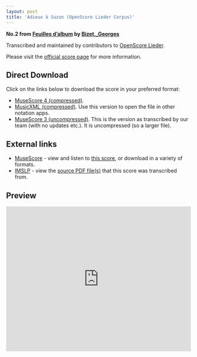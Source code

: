 ```yaml
---
layout: post
title: 'Adieux à Suzon (OpenScore Lieder Corpus)'
---
```


__No.2 from [Feuilles d’album](https://fourscoreandmore.org/openscore/lieder/Bizet,_Georges/Feuilles_d’album/) by [Bizet,_Georges](https://fourscoreandmore.org/openscore/lieder/Bizet,_Georges)__

Transcribed and maintained by contributors to [OpenScore Lieder].

Please visit the [official score page] for more information.

[official score page]: https://musescore.com/openscore-lieder-corpus/scores/5079502
[OpenScore Lieder]: https://musescore.com/openscore-lieder-corpus

## Direct Download

Click on the links below to download the score in your preferred format:
- [MuseScore 4 (compressed)](https://github.com/openscore/lieder/blob/main/scores/Bizet,_Georges/Feuilles_d’album/2_Adieux_à_Suzon/lc5079502.mscz?raw=true).
- [MusicXML (compressed)](https://github.com/openscore/lieder/blob/main/scores/Bizet,_Georges/Feuilles_d’album/2_Adieux_à_Suzon/lc5079502.mxl?raw=true). Use this version to open the file in other notation apps.
- [MuseScore 3 (uncompressed)](https://github.com/openscore/lieder/blob/main/scores/Bizet,_Georges/Feuilles_d’album/2_Adieux_à_Suzon/lc5079502.mscx?raw=true). This is the version as transcribed by our team (with no updates etc.). It is uncompressed (so a larger file).

## External links

- [MuseScore] - view and listen to [this score][MuseScore], or download in a variety of formats.
- [IMSLP] - view the [source PDF file(s)][IMSLP] that this score was transcribed from.

[MuseScore]: https://musescore.com/score/5079502
[IMSLP]: https://imslp.org/wiki/Special:ReverseLookup/83315

## Preview

<iframe width="100%" height="394" src="https://musescore.com/openscore-lieder-corpus/scores/5079502/embed" frameborder="0" allowfullscreen allow="autoplay; fullscreen"></iframe>
